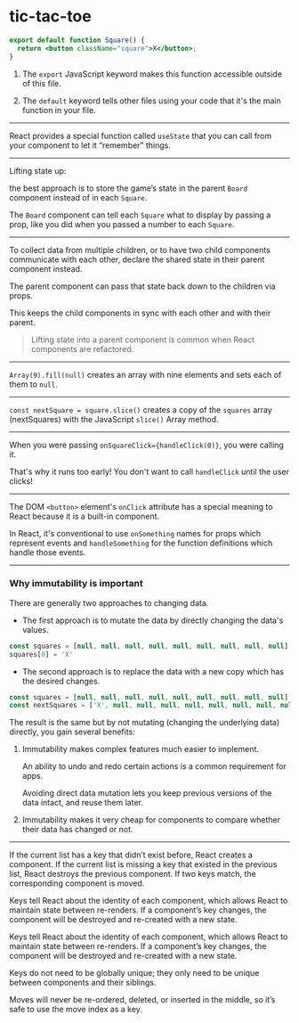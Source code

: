 # tic-tac-toe

```jsx
export default function Square() {
  return <button className="square">X</button>;
}
```

1. The `export` JavaScript keyword makes this function accessible outside of this file.

2. The `default` keyword tells other files using your code that it's the main function in your file.

---

React provides a special function called `useState` that you can call from your component to let it “remember” things.

---

Lifting state up:

the best approach is to store the game’s state in the parent `Board` component instead of in each `Square`.

The `Board` component can tell each `Square` what to display by passing a prop, like you did when you passed a number to each `Square`.

---

To collect data from multiple children, or to have two child components communicate with each other, declare the shared state in their parent component instead.

The parent component can pass that state back down to the children via props.

This keeps the child components in sync with each other and with their parent.

> Lifting state into a parent component is common when React components are refactored.

---

`Array(9).fill(null)` creates an array with nine elements and sets each of them to `null`. 

---

`const nextSquare = square.slice()` creates a copy of the `squares` array (nextSquares) with the JavaScript `slice()` Array method.

---

When you were passing `onSquareClick={handleClick(0)}`, you were calling it.

That's why it runs too early! You don't want to call `handleClick` until the user clicks!

---

The DOM `<button>` element's `onClick` attribute has a special meaning to React because it is a built-in component.

In React, it's conventional to use `onSomething` names for props which represent events and `handleSomething` for the function definitions which handle those events.

---

### Why immutability is important

There are generally two approaches to changing data.

- The first approach is to mutate the data by directly changing the data's values.

```js
const squares = [null, null, null, null, null, null, null, null, null];
squares[0] = 'X'
```

- The second approach is to replace the data with a new copy which has the desired changes.

```js
const squares = [null, null, null, null, null, null, null, null, null];
const nextSquares = ['X', null, null, null, null, null, null, null, null];
```

The result is the same but by not mutating (changing the underlying data) directly, you gain several benefits:

1. Immutability makes complex features much easier to implement.

    An ability to undo and redo certain actions is a common requirement for apps.

    Avoiding direct data mutation lets you keep previous versions of the data intact, and reuse them later.

2. Immutability makes it very cheap for components to compare whether their data has changed or not.

---

If the current list has a key that didn’t exist before, React creates a component.
If the current list is missing a key that existed in the previous list, React destroys the previous component.
If two keys match, the corresponding component is moved.

Keys tell React about the identity of each component, which allows React to maintain state between re-renders.
If a component’s key changes, the component will be destroyed and re-created with a new state.

Keys tell React about the identity of each component, which allows React to maintain state between re-renders.
If a component’s key changes, the component will be destroyed and re-created with a new state.

Keys do not need to be globally unique; they only need to be unique between components and their siblings.

Moves will never be re-ordered, deleted, or inserted in the middle, so it’s safe to use the move index as a key.
